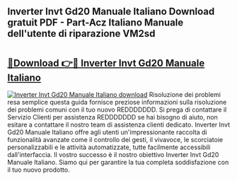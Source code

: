 ## Inverter Invt Gd20 Manuale Italiano Download gratuit PDF - Part-Acz Italiano Manuale dell'utente di riparazione VM2sd

# <h2><a href="http://dfdp3p.blite.top/?on=Inverter+Invt+Gd20+Manuale+Italiano">🔗Download 👉🔴 Inverter Invt Gd20 Manuale Italiano</a></h2>

[![Inverter Invt Gd20 Manuale Italiano download](https://i.imgur.com/lujVjoI.png)](http://dfdp3p.blite.top/?on=Inverter+Invt+Gd20+Manuale+Italiano)
Risoluzione dei problemi resa semplice questa guida fornisce preziose informazioni sulla risoluzione dei problemi comuni con il tuo nuovo REDDDDDDD. Si prega di contattare il Servizio Clienti per assistenza REDDDDDDD se hai bisogno di aiuto, non esitare a contattare il nostro team di assistenza clienti dedicato. Inverter Invt Gd20 Manuale Italiano offre agli utenti un'impressionante raccolta di funzionalità avanzate come il controllo dei gesti, il vivavoce, le scorciatoie personalizzabili e le attività automatizzate, tutte facilmente accessibili dall'interfaccia. Il vostro successo è il nostro obiettivo Inverter Invt Gd20 Manuale Italiano. Siamo qui per garantire la tua completa soddisfazione con il tuo nuovo prodotto.
